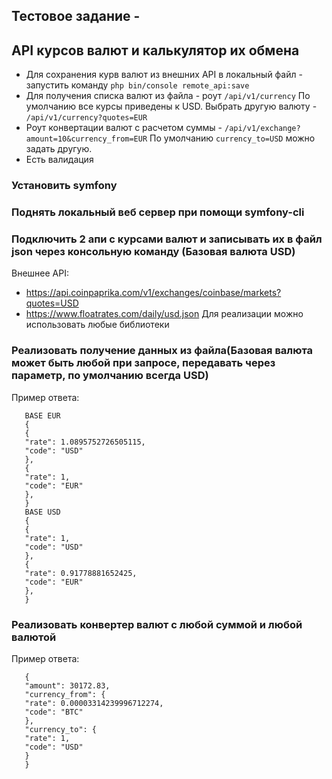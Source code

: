 ## Тестовое задание - 
## API курсов валют и калькулятор их обмена

- Для сохранения курв валют из внешних API в локальный файл - запустить команду `php bin/console remote_api:save`
- Для получения списка валют из файла - роут `/api/v1/currency` По умолчанию все курсы приведены к USD. Выбрать другую валюту - `/api/v1/currency?quotes=EUR`
- Роут конвертации валют с расчетом суммы - `/api/v1/exchange?amount=10&currency_from=EUR` По умолчанию `currency_to=USD` можно задать другую. 
- Есть валидация

### Установить symfony
### Поднять локальный веб сервер при помощи symfony-cli
### Подключить 2 апи с курсами валют и записывать их в файл json  через консольную команду (Базовая валюта USD)
   Внешнее API:
   - https://api.coinpaprika.com/v1/exchanges/coinbase/markets?quotes=USD
   - https://www.floatrates.com/daily/usd.json
   Для реализации можно использовать любые библиотеки

### Реализовать получение данных из файла(Базовая валюта может быть любой при запросе, передавать через параметр, по умолчанию всегда USD)
   Пример ответа:
```
   BASE EUR
   {
   {
   "rate": 1.0895752726505115,
   "code": "USD"
   },
   {
   "rate": 1,
   "code": "EUR"
   },
   }
   BASE USD
   {
   {
   "rate": 1,
   "code": "USD"
   },
   {
   "rate": 0.91778881652425,
   "code": "EUR"
   },
   }
```
### Реализовать конвертер валют с любой суммой и любой валютой
   Пример ответа:
```
   {
   "amount": 30172.83,
   "currency_from": {
   "rate": 0.00003314239996712274,
   "code": "BTC"
   },
   "currency_to": {
   "rate": 1,
   "code": "USD"
   }
   }
```
